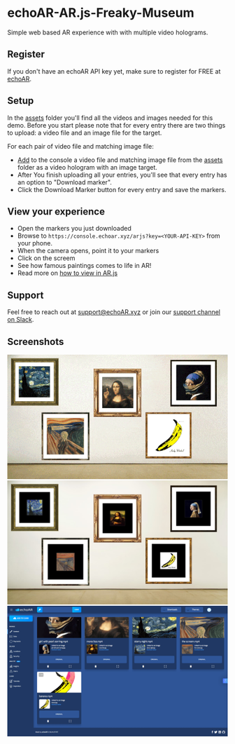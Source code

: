 # echoAR-AR.js-Freaky-Museum
Simple web based AR experience with with multiple video holograms.

## Register
If you don't have an echoAR API key yet, make sure to register for FREE at [echoAR](https://console.echoar.xyz/#/auth/register).

## Setup
In the [assets](https://github.com/echoARxyz/echoAR-AR.js-Freaky-Museum/tree/master/assets) folder you'll find all the videos and images needed for this demo.
Before you start please note that for every entry there are two things to upload: a video file and an image file for the target.

For each pair of video file and matching image file:
* [Add](https://docs.echoar.xyz/web-console/manage-pages/content-page/how-to-add-content) to the console a video file and matching image file from the [assets](https://github.com/echoARxyz/echoAR-AR.js-Freaky-Museum/tree/master/assets) folder as a video hologram with an image target.
* After You finish uploading all your entries, you'll see that every entry has an option to "Download marker". 
* Click the Download Marker button for every entry and save the markers.

## View your experience
* Open the markers you just downloaded
* Browse to `https://console.echoar.xyz/arjs?key=<YOUR-API-KEY>` from your phone.
* When the camera opens, point it to your markers
* Click on the screem
* See how famous paintings comes to life in AR!
* Read more on [how to view in AR.js](https://docs.echoar.xyz/ar.js/deploy-experience#option-2-go-directly-to-website)

## Support
Feel free to reach out at [support@echoAR.xyz](mailto:support@echoAR.xyz) or join our [support channel on Slack](https://join.slack.com/t/echoar/shared_invite/enQtNTg4NjI5NjM3OTc1LWU1M2M2MTNlNTM3NGY1YTUxYmY3ZDNjNTc3YjA5M2QyNGZiOTgzMjVmZWZmZmFjNGJjYTcxZjhhNzk3YjNhNjE). 

## Screenshots
![AR Museum Wall](/screenshots/AR%20Museum%20Wall.gif)
![Museum Wall with Markers](/screenshots/Museum%20Wall.JPG)
![echoAR console screenshot](/screenshots/Console.png)
